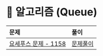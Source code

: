 # 📖 알고리즘 (Queue)
| 문제 | 풀이 |
|:--- |:--- |
| [요세푸스 문제 - 1158](https://www.acmicpc.net/problem/1158) | [문제풀이](./1158.py) |